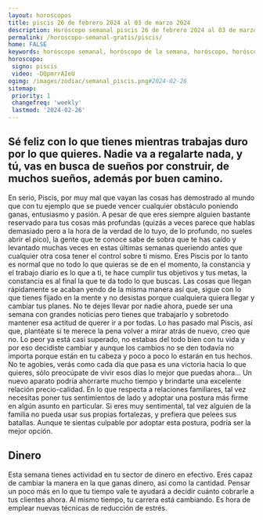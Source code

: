 ```yaml
---
layout: horoscopos
title: piscis 26 de febrero 2024 al 03 de marzo 2024 
description: Horóscopo semanal piscis 26 de febrero 2024 al 03 de marzo 2024. Sé feliz con lo que tienes mientras trabajas duro por lo que quieres. Nadie va a regalarte nada, y tú, vas en busca de sueños por construir, de muchos sueños, además por buen camino.
permalink: /horoscopo-semanal-gratis/piscis/
home: FALSE
keywords: horóscopo semanal, horóscopo de la semana, horóscopo, horóscopo gratis,horóscopos, horóscopo esperanza gracia, horoscopos piscis la semana, horóscopos gratis, Tarot, Astrologia, Zodíaco, piscis, horoscopo gratis, semanal
horoscopo:
 signo: piscis
 video: -DQpmrrAIeU
ogimg: /images/zodiac/semanal_piscis.png#2024-02-26
sitemap:
 priority: 1
 changefreq: 'weekly'
 lastmod: '2024-02-26'
---
```




## Sé feliz con lo que tienes mientras trabajas duro por lo que quieres. Nadie va a regalarte nada, y tú, vas en busca de sueños por construir, de muchos sueños, además por buen camino.

En serio, Piscis, por muy mal que vayan las cosas has demostrado al mundo que con tu ejemplo que se puede vencer cualquier obstáculo poniendo ganas, entusiasmo y pasión. A pesar de que eres siempre alguien bastante reservado para tus cosas más profundas (quizás a veces parece que hablas demasiado pero a la hora de la verdad de lo tuyo, de lo profundo, no sueles abrir el pico), la gente que te conoce sabe de sobra que te has caído y levantado muchas veces en estas últimas semanas queriendo antes que cualquier otra cosa tener el control sobre ti mismo. Eres Piscis por lo tanto es normal que no todo lo que quieras se de en el momento, la constancia y el trabajo diario es lo que a ti, te hace cumplir tus objetivos y tus metas, la constancia es al final la que te da todo lo que buscas. Las cosas que llegan rápidamente se acaban yendo de la misma manera así que, sigue con lo que tienes fijado en la mente y no desistas porque cualquiera quiera llegar y cambiar tus planes. No te dejes llevar por nadie ahora, puede ser una semana con grandes noticias pero tienes que trabajarlo y sobretodo mantener esa actitud de querer ir a por todas. Lo has pasado mal Piscis, así que, plantéate si te merece la pena volver a mirar atrás de nuevo, creo que no. Lo peor ya está casi superado, no estabas del todo bien con tu vida y por eso decidiste cambiar y aunque los cambios no se den todavía no importa porque están en tu cabeza y poco a poco lo estarán en tus hechos. No te agobies, verás como cada día que pasa es una victoria hacia lo que quieres, sólo preocúpate de vivir esos días lo mejor que puedas ahora…
Un nuevo aparato podría ahorrarte mucho tiempo y brindarte una excelente relación precio-calidad. En lo que respecta a relaciones familiares, tal vez necesitas poner tus sentimientos de lado y adoptar una postura más firme en algún asunto en particular. Si eres muy sentimental, tal vez alguien de la familia no pueda usar sus propias fortalezas, y prefiera que pelees sus batallas. Aunque te sientas culpable por adoptar esta postura, podría ser la mejor opción.

## Dinero

Esta semana tienes actividad en tu sector de dinero en efectivo. Eres capaz de cambiar la manera en la que ganas dinero, así como la cantidad. Pensar un poco más en lo que tu tiempo vale te ayudará a decidir cuánto cobrarle a tus clientes ahora. Al mismo tiempo, tu carrera está cambiando. Es hora de emplear nuevas técnicas de reducción de estrés.